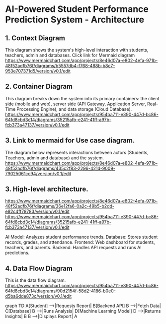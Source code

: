  # AI-Powered Student Performance Prediction System - Architecture

## 1. Context Diagram
This diagram shows the system's high-level interaction with students, teachers, admin and databases. Click link for Mermaid diagram https://www.mermaidchart.com/app/projects/8e46d07a-e802-4efa-971b-48f52adfb76f/diagrams/b5557db4-f768-488b-b8c7-953e707371d5/version/v0.1/edit

## 2. Container Diagram
This diagram breaks down the system into its primary containers: the client side (mobile and web), server side (API Gateway, Application Server, Real-Time Processing Engine), and data storage (Cloud Database). https://www.mermaidchart.com/app/projects/954ba711-e390-447d-bc86-64fd8cbd3c14/diagrams/35215afb-e241-41ff-a97b-fcb373a47137/version/v0.1/edit

## 3. Link to mermaid for Use case diagram.
The diagram below represents interactions between actors (Students, Teachers, admin and database) and the system. https://www.mermaidchart.com/app/projects/8e46d07a-e802-4efa-971b-48f52adfb76f/diagrams/435c2f83-2296-421d-9009-79025061cc94/version/v0.1/edit

## 3. High-level architecture.
https://www.mermaidchart.com/app/projects/8e46d07a-e802-4efa-971b-48f52adfb76f/diagrams/36e12fa6-0a2c-49b5-b2dd-e82c4ff78783/version/v0.1/edit
https://www.mermaidchart.com/app/projects/954ba711-e390-447d-bc86-64fd8cbd3c14/diagrams/35215afb-e241-41ff-a97b-fcb373a47137/version/v0.1/edit

AI Model: Analyzes student performance trends.
Database: Stores student records, grades, and attendance.
Frontend: Web dashboard for students, teachers, and parents.
Backend: Handles API requests and runs AI predictions.

## 4. Data Flow Diagram
This is the data flow diagram. https://www.mermaidchart.com/app/projects/954ba711-e390-447d-bc86-64fd8cbd3c14/diagrams/90d2154f-58d2-4186-b0e0-d5ba6dde873c/version/v0.1/edit

graph TD
    A[Student] -->|Requests Report| B[Backend API]
    B -->|Fetch Data| C[Database]
    B -->|Runs Analysis| D[Machine Learning Model]
    D -->|Returns Insights| B
    B -->|Displays Report| A